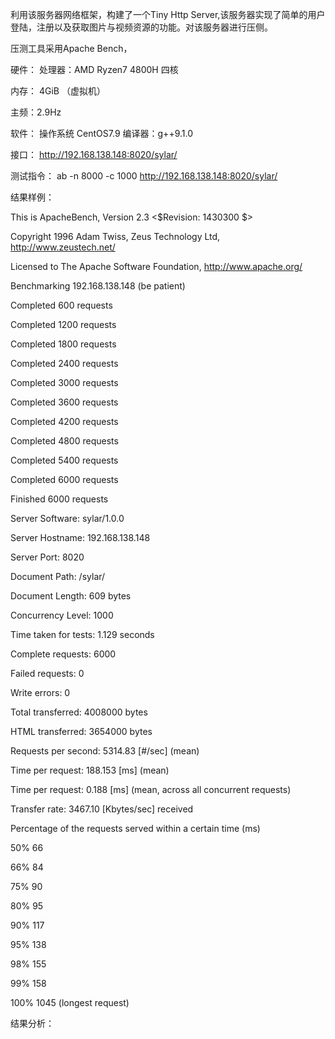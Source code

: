 利用该服务器网络框架，构建了一个Tiny Http Server,该服务器实现了简单的用户登陆，注册以及获取图片与视频资源的功能。对该服务器进行压侧。

压测工具采用Apache Bench，

硬件： 处理器：AMD Ryzen7 4800H  四核

内存： 4GiB （虚拟机）
      
主频：2.9Hz
      
软件： 操作系统 CentOS7.9   编译器：g++9.1.0

接口：  http://192.168.138.148:8020/sylar/

测试指令： ab -n 8000 -c 1000 http://192.168.138.148:8020/sylar/

结果样例：


This is ApacheBench, Version 2.3 <$Revision: 1430300 $>

Copyright 1996 Adam Twiss, Zeus Technology Ltd, http://www.zeustech.net/

Licensed to The Apache Software Foundation, http://www.apache.org/


Benchmarking 192.168.138.148 (be patient)

Completed 600 requests

Completed 1200 requests

Completed 1800 requests

Completed 2400 requests

Completed 3000 requests

Completed 3600 requests

Completed 4200 requests

Completed 4800 requests

Completed 5400 requests

Completed 6000 requests

Finished 6000 requests



Server Software:        sylar/1.0.0

Server Hostname:        192.168.138.148

Server Port:            8020


Document Path:          /sylar/

Document Length:        609 bytes


Concurrency Level:      1000

Time taken for tests:   1.129 seconds

Complete requests:      6000

Failed requests:        0

Write errors:           0

Total transferred:      4008000 bytes

HTML transferred:       3654000 bytes

Requests per second:    5314.83 [#/sec] (mean)

Time per request:       188.153 [ms] (mean)

Time per request:       0.188 [ms] (mean, across all concurrent requests)

Transfer rate:          3467.10 [Kbytes/sec] received


Percentage of the requests served within a certain time (ms)

  50%     66
  
  66%     84
  
  75%     90
  
  80%     95
  
  90%    117
  
  95%    138
  
  98%    155
  
  99%    158
  
 100%   1045 (longest request)
 
 
 结果分析：
 
 
 
 
 
